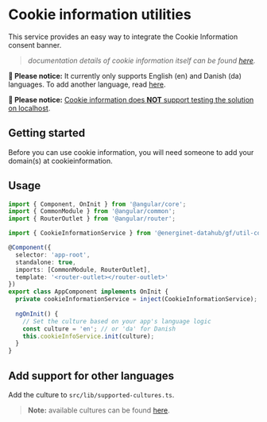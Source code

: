 # Cookie information utilities

This service provides an easy way to integrate the Cookie Information consent banner.
> *documentation details of cookie information itself can be found [here](https://support.cookieinformation.com/en/).*

**🚨 Please notice:** It currently only supports English (en) and Danish (da) languages. To add another language, read [here](#add-support-for-other-languages).

**🚨 Please notice:** [Cookie information does **NOT** support testing the solution on localhost](https://support.cookieinformation.com/en/articles/6718369-technical-faq#h_37636a716d).

## Getting started

Before you can use cookie information, you will need someone to add your domain(s) at cookieinformation.

## Usage

```ts
import { Component, OnInit } from '@angular/core';
import { CommonModule } from '@angular/common';
import { RouterOutlet } from '@angular/router';

import { CookieInformationService } from '@energinet-datahub/gf/util-cookie-information';

@Component({
  selector: 'app-root',
  standalone: true,
  imports: [CommonModule, RouterOutlet],
  template: '<router-outlet></router-outlet>'
})
export class AppComponent implements OnInit {
  private cookieInformationService = inject(CookieInformationService);
  
  ngOnInit() {
    // Set the culture based on your app's language logic
    const culture = 'en'; // or 'da' for Danish
    this.cookieInfoService.init(culture);
  }
}
```

## Add support for other languages

Add the culture to `src/lib/supported-cultures.ts`.

>**Note:** available cultures can be found [here](https://support.cookieinformation.com/en/articles/5444177-pop-up-implementation#h_8e9379fa2f).
